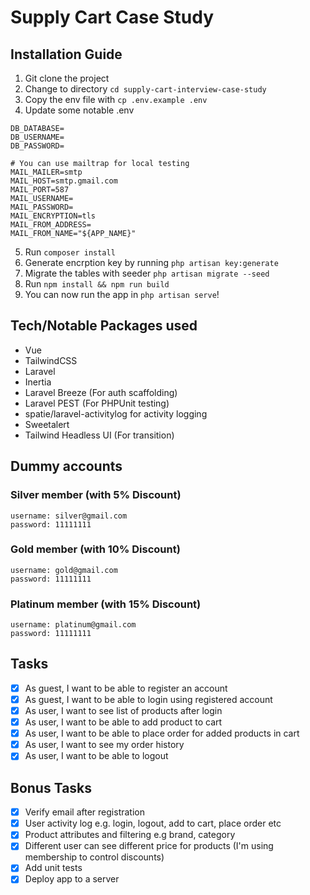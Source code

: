 # Supply Cart Case Study

## Installation Guide

1. Git clone the project
2. Change to directory `cd supply-cart-interview-case-study`
3. Copy the env file with `cp .env.example .env`
4. Update some notable .env

```
DB_DATABASE=
DB_USERNAME=
DB_PASSWORD=

# You can use mailtrap for local testing
MAIL_MAILER=smtp
MAIL_HOST=smtp.gmail.com
MAIL_PORT=587
MAIL_USERNAME=
MAIL_PASSWORD=
MAIL_ENCRYPTION=tls
MAIL_FROM_ADDRESS=
MAIL_FROM_NAME="${APP_NAME}"
```

5. Run `composer install`
6. Generate encrption key by running `php artisan key:generate`
7. Migrate the tables with seeder `php artisan migrate --seed`
8. Run `npm install && npm run build`
9. You can now run the app in `php artisan serve`!

## Tech/Notable Packages used

-   Vue
-   TailwindCSS
-   Laravel
-   Inertia
-   Laravel Breeze (For auth scaffolding)
-   Laravel PEST (For PHPUnit testing)
-   spatie/laravel-activitylog for activity logging
-   Sweetalert
-   Tailwind Headless UI (For transition)

## Dummy accounts

### Silver member (with 5% Discount)

```
username: silver@gmail.com
password: 11111111
```

### Gold member (with 10% Discount)

```
username: gold@gmail.com
password: 11111111
```

### Platinum member (with 15% Discount)

```
username: platinum@gmail.com
password: 11111111
```

## Tasks

-   [x] As guest, I want to be able to register an account
-   [x] As guest, I want to be able to login using registered account
-   [x] As user, I want to see list of products after login
-   [x] As user, I want to be able to add product to cart
-   [x] As user, I want to be able to place order for added products in cart
-   [x] As user, I want to see my order history
-   [x] As user, I want to be able to logout

## Bonus Tasks

-   [x] Verify email after registration
-   [x] User activity log e.g. login, logout, add to cart, place order etc
-   [x] Product attributes and filtering e.g brand, category
-   [x] Different user can see different price for products (I'm using membership to control discounts)
-   [x] Add unit tests
-   [x] Deploy app to a server
